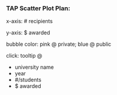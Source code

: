 
### TAP Scatter Plot Plan:

x-axis: # recipients

y-axis: $ awarded

bubble color: pink @ private; blue @ public

click: tooltip @  
  * university name
  * year
  * #/students
  * $ awarded
